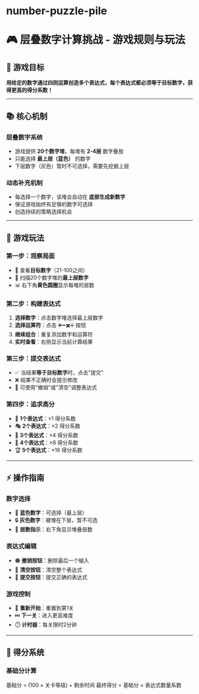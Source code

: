 # number-puzzle-pile

# 🎮 层叠数字计算挑战 - 游戏规则与玩法

## 🎯 游戏目标
**用给定的数字通过四则运算创造多个表达式，每个表达式都必须等于目标数字，获得更高的得分系数！**

---

## 📚 核心机制

### **层叠数字系统**
- 游戏提供 **20个数字堆**，每堆有 **2-4层** 数字叠放
- 只能选择 **最上层（蓝色）** 的数字
- 下层数字（灰色）暂时不可选择，需要先挖掘上层

### **动态补充机制** 
- 每选择一个数字，该堆会自动在 **底部生成新数字**
- 保证游戏始终有足够的数字可选择
- 创造持续的策略选择机会

---

## 🎲 游戏玩法

### **第一步：观察局面**
- 🎯 查看**目标数字**（21-100之间）
- 👀 扫描20个数字堆的**最上层数字**
- 📊 右下角**黄色圆圈**显示每堆的层数

### **第二步：构建表达式**
1. **选择数字**：点击数字堆选择最上层数字
2. **选择运算符**：点击 ➕➖✖️➗ 按钮
3. **继续组合**：重复添加数字和运算符
4. **实时查看**：右侧显示当前计算结果

### **第三步：提交表达式**
- ✅ 当结果**等于目标数字**时，点击"提交"
- ❌ 结果不正确时会提示修改
- 🔄 可使用"撤销"或"清空"调整表达式

### **第四步：追求高分**
- 🎪 **1个表达式**：×1 得分系数
- 🎭 **2个表达式**：×2 得分系数  
- 🎨 **3个表达式**：×4 得分系数
- 🎯 **4个表达式**：×8 得分系数
- 🏆 **5个表达式**：×16 得分系数

---

## ⚡ 操作指南

### **数字选择**
- 💎 **蓝色数字**：可选择（最上层）
- 🔒 **灰色数字**：被埋在下层，暂不可选
- 🔢 **层数指示**：右下角显示堆叠层数

### **表达式编辑**
- 🟠 **撤销按钮**：删除最后一个输入
- 🔴 **清空按钮**：清空整个表达式
- 🔵 **提交按钮**：提交正确的表达式

### **游戏控制**
- 🔄 **重新开始**：重置到第1关
- ⏭️ **下一关**：进入更高难度
- ⏱️ **计时器**：每关限时2分钟

---

## 🏅 得分系统

### **基础分计算**
基础分 = (100 × 关卡等级) + 剩余时间
最终得分 = 基础分 × 表达式数量系数

